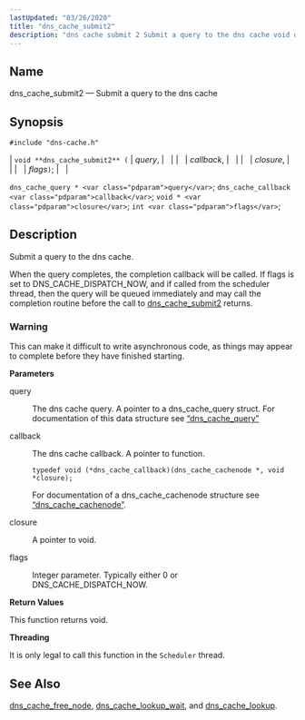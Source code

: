 ```yaml
---
lastUpdated: "03/26/2020"
title: "dns_cache_submit2"
description: "dns cache submit 2 Submit a query to the dns cache void dns cache submit 2 query callback closure flags dns cache query query dns cache callback callback void closure int flags Submit a query to the dns cache When the query completes the completion callback will be called If..."
---
```


<a name="apis.dns_cache_submit2"></a> 
## Name

dns_cache_submit2 — Submit a query to the dns cache

## Synopsis

`#include "dns-cache.h"`

| `void **dns_cache_submit2** (` | <var class="pdparam">query</var>, |   |
|   | <var class="pdparam">callback</var>, |   |
|   | <var class="pdparam">closure</var>, |   |
|   | <var class="pdparam">flags</var>`)`; |   |

`dns_cache_query * <var class="pdparam">query</var>`;
`dns_cache_callback <var class="pdparam">callback</var>`;
`void * <var class="pdparam">closure</var>`;
`int <var class="pdparam">flags</var>`;<a name="idp50550128"></a> 
## Description

Submit a query to the dns cache.

When the query completes, the completion callback will be called. If flags is set to DNS_CACHE_DISPATCH_NOW, and if called from the scheduler thread, then the query will be queued immediately and may call the completion routine before the call to [dns_cache_submit2](/momentum/3/3-api/apis-dns-cache-submit-2) returns.

### Warning

This can make it difficult to write asynchronous code, as things may appear to complete before they have finished starting.

**<a name="idp50553632"></a> Parameters**

<dl class="variablelist">

<dt>query</dt>

<dd>

The dns cache query. A pointer to a dns_cache_query struct. For documentation of this data structure see [“dns_cache_query”](/momentum/3/3-api/structs-dns-cache-query)

</dd>

<dt>callback</dt>

<dd>

The dns cache callback. A pointer to function.

`typedef void (*dns_cache_callback)(dns_cache_cachenode *, void *closure);`

For documentation of a dns_cache_cachenode structure see [“dns_cache_cachenode”](/momentum/3/3-api/structs-dns-cache-cachenode).

</dd>

<dt>closure</dt>

<dd>

A pointer to void.

</dd>

<dt>flags</dt>

<dd>

Integer parameter. Typically either 0 or DNS_CACHE_DISPATCH_NOW.

</dd>

</dl>

**<a name="idp50564032"></a> Return Values**

This function returns void.

**<a name="idp50564944"></a> Threading**

It is only legal to call this function in the `Scheduler` thread.

<a name="idp50566496"></a> 
## See Also

[dns_cache_free_node](/momentum/3/3-api/apis-dns-cache-free-node), [dns_cache_lookup_wait](/momentum/3/3-api/apis-dns-cache-lookup-wait), and [dns_cache_lookup](/momentum/3/3-api/apis-dns-cache-lookup).